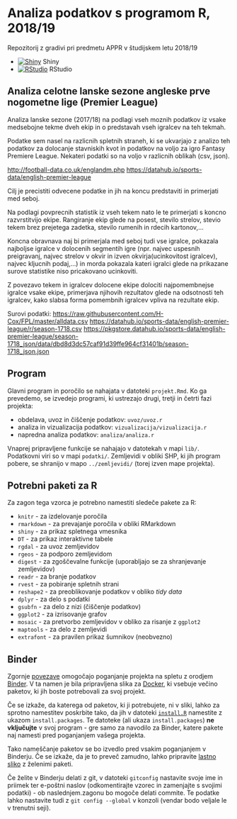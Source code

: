 # Analiza podatkov s programom R, 2018/19

Repozitorij z gradivi pri predmetu APPR v študijskem letu 2018/19

* [![Shiny](http://mybinder.org/badge.svg)](http://beta.mybinder.org/v2/gh/jaanos/APPR-2018-19/master?urlpath=shiny/APPR-2018-19/projekt.Rmd) Shiny
* [![RStudio](http://mybinder.org/badge.svg)](http://beta.mybinder.org/v2/gh/jaanos/APPR-2018-19/master?urlpath=rstudio) RStudio

## Analiza celotne lanske sezone angleske prve nogometne lige (Premier League)

Analiza lanske sezone (2017/18) na podlagi vseh moznih podatkov iz vsake medsebojne tekme dveh ekip in o predstavah vseh igralcev na teh tekmah.

Podatke sem nasel na razlicnih spletnih straneh, ki se ukvarjajo z analizo teh podatkov za dolocanje stavniskih kvot in podatkov na voljo za igro Fantasy Premiere League. Nekateri podatki so na voljo v razlicnih oblikah (csv, json).

http://football-data.co.uk/englandm.php
https://datahub.io/sports-data/english-premier-league

Cilj je precistiti odvecene podatke in jih na koncu predstaviti in primerjati med seboj. 

Na podlagi povprecnih statistik iz vseh tekem nato le te primerjati s koncno razvrstitvijo ekipe. Rangiranje ekip glede na posest, stevilo strelov, stevio tekem brez prejetega zadetka, stevilo rumenih in rdecih kartonov,...

Koncna obravnava naj bi primerjala med seboj tudi vse igralce, pokazala najboljse igralce v dolocenih segmentih igre (npr. najvec uspesnih preigravanj, najvec strelov v okvir in izven okvirja(ucinkovitost igralcev), najvec kljucnih podaj,...) in morda pokazala kateri igralci glede na prikazane surove statistike niso pricakovano ucinkoviti.

Z povezavo tekem in igralcev dolocene ekipe dolociti najpomembnejse igralce vsake ekipe, primerjava njihovih rezultatov glede na odsotnosti teh igralcev, kako slabsa forma pomembnih igralcev vpliva na rezultate ekip.

Surovi podatki:
https://raw.githubusercontent.com/H-Cox/FPL/master/alldata.csv
https://datahub.io/sports-data/english-premier-league/r/season-1718.csv
https://pkgstore.datahub.io/sports-data/english-premier-league/season-1718_json/data/dbd8d3dc57caf91d39ffe964cf31401b/season-1718_json.json


## Program

Glavni program in poročilo se nahajata v datoteki `projekt.Rmd`.
Ko ga prevedemo, se izvedejo programi, ki ustrezajo drugi, tretji in četrti fazi projekta:

* obdelava, uvoz in čiščenje podatkov: `uvoz/uvoz.r`
* analiza in vizualizacija podatkov: `vizualizacija/vizualizacija.r`
* napredna analiza podatkov: `analiza/analiza.r`

Vnaprej pripravljene funkcije se nahajajo v datotekah v mapi `lib/`.
Podatkovni viri so v mapi `podatki/`.
Zemljevidi v obliki SHP, ki jih program pobere,
se shranijo v mapo `../zemljevidi/` (torej izven mape projekta).

## Potrebni paketi za R

Za zagon tega vzorca je potrebno namestiti sledeče pakete za R:

* `knitr` - za izdelovanje poročila
* `rmarkdown` - za prevajanje poročila v obliki RMarkdown
* `shiny` - za prikaz spletnega vmesnika
* `DT` - za prikaz interaktivne tabele
* `rgdal` - za uvoz zemljevidov
* `rgeos` - za podporo zemljevidom
* `digest` - za zgoščevalne funkcije (uporabljajo se za shranjevanje zemljevidov)
* `readr` - za branje podatkov
* `rvest` - za pobiranje spletnih strani
* `reshape2` - za preoblikovanje podatkov v obliko *tidy data*
* `dplyr` - za delo s podatki
* `gsubfn` - za delo z nizi (čiščenje podatkov)
* `ggplot2` - za izrisovanje grafov
* `mosaic` - za pretvorbo zemljevidov v obliko za risanje z `ggplot2`
* `maptools` - za delo z zemljevidi
* `extrafont` - za pravilen prikaz šumnikov (neobvezno)

## Binder

Zgornje [povezave](#analiza-podatkov-s-programom-r-201819)
omogočajo poganjanje projekta na spletu z orodjem [Binder](https://mybinder.org/).
V ta namen je bila pripravljena slika za [Docker](https://www.docker.com/),
ki vsebuje večino paketov, ki jih boste potrebovali za svoj projekt.

Če se izkaže, da katerega od paketov, ki ji potrebujete, ni v sliki,
lahko za sprotno namestitev poskrbite tako,
da jih v datoteki [`install.R`](install.R) namestite z ukazom `install.packages`.
Te datoteke (ali ukaza `install.packages`) **ne vključujte** v svoj program -
gre samo za navodilo za Binder, katere pakete naj namesti pred poganjanjem vašega projekta.

Tako nameščanje paketov se bo izvedlo pred vsakim poganjanjem v Binderju.
Če se izkaže, da je to preveč zamudno,
lahko pripravite [lastno sliko](https://github.com/jaanos/APPR-docker) z želenimi paketi.

Če želite v Binderju delati z git,
v datoteki `gitconfig` nastavite svoje ime in priimek ter e-poštni naslov
(odkomentirajte vzorec in zamenjajte s svojimi podatki) -
ob naslednjem.zagonu bo mogoče delati commite.
Te podatke lahko nastavite tudi z `git config --global` v konzoli
(vendar bodo veljale le v trenutni seji).
